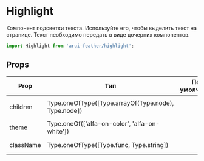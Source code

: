 # Highlight

Компонент подсветки текста. Используйте его, чтобы выделить текст на странице.
Текст необходимо передать в виде дочерних компонентов.

```javascript
import Highlight from 'arui-feather/highlight';
```




## Props


| Prop  | Тип  | По-умолчанию | Обязательный | Описание |
| ----- | ---- | ------------ | ------------ |----------|
| children | Type.oneOfType([Type.arrayOf(Type.node), Type.node]) |  |  | Дочерние элементы `Highlight` |
| theme | Type.oneOf(['alfa-on-color', 'alfa-on-white']) |  |  | Тема компонента |
| className | Type.oneOfType([Type.func, Type.string]) |  |  | Дополнительный класс |












